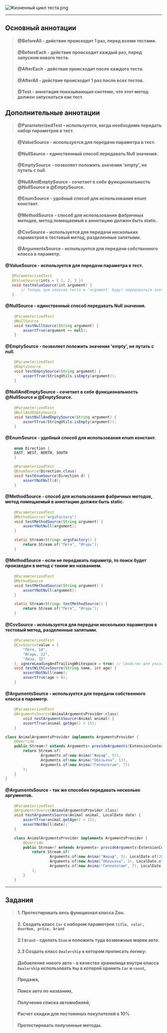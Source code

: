 ![Жизненный цикл теста.png](https://i.ibb.co/gwrNjmc/image.png)

---
## Основный аннотации
> #### @BeforeAll - действие происходит 1 раз, перед всеми тестами.
> #### @BeforeEach - действие происходит каждый раз, перед запуском нового теста.
> #### @AfterEach - действие происходит после каждого теста.
> #### @AfterAll - действие происходит 1 раз после всех тестов.
> #### @Test - аннотация показывающая системе, что этот метод должен запускаться как тест.
## Дополнительные аннотации
> #### @ParameterizedTest - используется, когда необходимо передать набор параметров в тест.

> #### @ValueSource - используется для передачи параметра в тест.
> #### @NullSource - единственный способ передавать Null значения.
> #### @EmptySource - позволяет положить значения 'empty', не путать с null.
> #### @NullAndEmptySource - сочетает в себе функциональность @NullSource и @EmptySource.
> #### @EnumSource - удобный способ для использования enum констант.
> #### @MethodSource - способ для использования фабричных методов, метод помещаемый в аннотацию должен быть static.
> #### @CsvSource - используется для передачи нескольких параметров в тестовый метод, разделенные запятыми.
> #### @ArgumentsSource - используется для передачи собственного класса в параметр.
#### @ValueSource - используется для передачи параметра в тест.

 ```java
    @ParameterizedTest
    @ValueSource(ints = { 1, 2, 3 })
    void testValueSource(int argument) {
        // Теперь при запуске теста в 'argument' будут передаваться значение от 1 до 3.
    }
```
#### @NullSource - единственный способ передавать Null значения.
```java
    @ParameterizedTest
    @NullSource
    void testNullSource(String argument) {
        assertTrue(argument == null);
    }
```
#### @EmptySource - позволяет положить значения 'empty', не путать с null.
```java
    @ParameterizedTest
    @EmptySource
    void testEmptySource(String argument) {
        assertTrue(StringUtils.isEmpty(argument));
    }
```
#### @NullAndEmptySource - сочетает в себе функциональность @NullSource и @EmptySource.
```java
    @ParameterizedTest
    @NullAndEmptySource
    void testNullAndEmptySource(String argument) {
        assertTrue(StringUtils.isEmpty(argument));
    }
```
#### @EnumSource - удобный способ для использования enum констант.
```java
    enum Direction {
    EAST, WEST, NORTH, SOUTH
    }

    @ParameterizedTest
    @EnumSource(Direction.class)
    void testEnumSource(Direction d) {
        assertNotNull(d);
    }
```
#### @MethodSource - способ для использования фабричных методов, метод помещаемый в аннотацию должен быть static.
```java
    @ParameterizedTest
    @MethodSource("argsFactory")
    void testMethodSource(String argument) {
        assertNotNull(argument);
    }

    static Stream<String> argsFactory() {
        return Stream.of("Петя", "Игорь");
    }
```
#### @MethodSource - если не передавать параметр, то поиск будет произведен в метод с таким же названием.
```java
    @ParameterizedTest
    @MethodSource
    void testMethodSource(String argument) {
        assertNotNull(argument);
    }

    static Stream<String> testMethodSource() {
        return Stream.of("Петя", "Игорь");
    }
```
#### @CsvSource - используется для передачи нескольких параметров в тестовый метод, разделенные запятыми.
```java
    @ParameterizedTest
    @CsvSource(value = {
        "Петя, 14",
        "Игорь, 22",
        "Лиза, 32"
    }, ignoreLeadingAndTrailingWhitespace = true) // Свойство для указания учитывать пробелы или нет
    void testWithCsvSource(String name, int age) {
        assertNotNull(name);
        assertTrue(age > 0);
    }
```
#### @ArgumentsSource - используется для передачи собственного класса в параметр.
```java
    @ParameterizedTest
    @ArgumentsSource(AnimalArgumentsProvider.class)
        void testArgumentsSource(Animal animal) {
        assertTrue(animal.getAge() < 15);
    }

class AnimalArgumentsProvider implements ArgumentsProvider {
    @Override
    public Stream<? extends Arguments> provideArguments(ExtensionContext context) {
        return Stream.of(
                Arguments.of(new Anima("Жираф", 5)),
                Arguments.of(new Anima("Обезьяна", 1)),
                Arguments.of(new Anima("Гиппопотам", 7))
        );
    }
}
```
#### @ArgumentsSource - так же способен передавать несколько аргументов.
```java
    @ParameterizedTest
    @ArgumentsSource(AnimalArgumentsProvider.class)
    void testArgumentsSource(Animal animal, LocalDate date) {
        assertTrue(animal.getAge() < 15);
        assertNotNull(date);
    }

    class AnimalArgumentsProvider implements ArgumentsProvider {
        @Override
        public Stream<? extends Arguments> provideArguments(ExtensionContext context) {
            return Stream.of(
                    Arguments.of(new Anima("Жираф", 5), LocalDate.of(2018, Month.APRIL, 10)),
                    Arguments.of(new Anima("Обезьяна", 1), LocalDate.of(2022, Month.SEPTEMBER, 22)),
                    Arguments.of(new Anima("Гиппопотам", 7), LocalDate.of(2016, Month.JULY, 5))
            );
        }
    }
```

---
## Задания
> #### 1. Протестировать весь функционал класса Zoo.

> #### 2. Создать класс `Car` с набором параметров `title, color, doorNum, price, brand`
> #### 2.1 `Brand` - сделать `Enum` и положить туда возможные марки авто.
> #### 2.3 Создать класс `Dealership` в котором прописать логику:
> #### Добавление нового авто - в качестве хранилища внутри класса `Dealership` использовать `Map` в которой хранить `Car` и `count`,
> #### Продажа,
> #### Поиск авто по названию,
> #### Получение списка автомобилей,
> #### Расчет скидки для постоянных покупателей в 10%
> #### Протестировать полученные методы.
